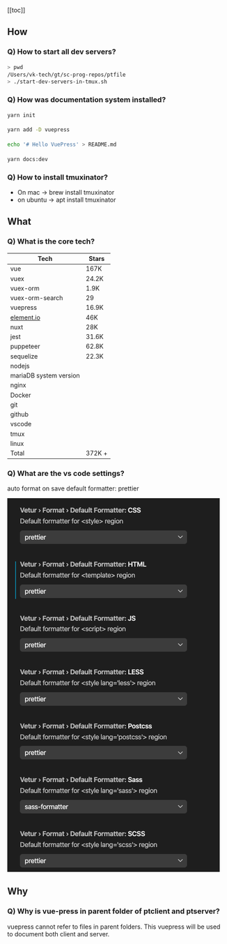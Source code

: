 [[toc]]

## How

### Q) How to start all dev servers?

```bash
> pwd
/Users/vk-tech/gt/sc-prog-repos/ptfile
> ./start-dev-servers-in-tmux.sh
```

### Q) How was documentation system installed?

```bash
yarn init

yarn add -D vuepress

echo '# Hello VuePress' > README.md

yarn docs:dev
```

### Q) How to install tmuxinator?

- On mac -> brew install tmuxinator
- on ubuntu -> apt install tmuxinator

## What

### Q) What is the core tech?

| Tech                                             | Stars  |
| ------------------------------------------------ | ------ |
| vue                                              | 167K   |
| vuex                                             | 24.2K  |
| vuex-orm                                         | 1.9K   |
| vuex-orm-search                                  | 29     |
| vuepress                                         | 16.9K  |
| [element.io](https://github.com/ElemeFE/element) | 46K    |
| nuxt                                             | 28K    |
| jest                                             | 31.6K  |
| puppeteer                                        | 62.8K  |
| sequelize                                        | 22.3K  |
| nodejs                                           |        |
| mariaDB system version                           |        |
| nginx                                            |        |
| Docker                                           |        |
| git                                              |        |
| github                                           |        |
| vscode                                           |        |
| tmux                                             |        |
| linux                                            |        |
| Total                                            | 372K + |

### Q) What are the vs code settings?

auto format on save
default formatter: prettier

![Formatter setting](./big-picture/images/misc/default-formatter.png)

## Why

### Q) Why is vue-press in parent folder of ptclient and ptserver?

vuepress cannot refer to files in parent folders. This vuepress will be used to document both client and server.
